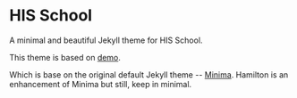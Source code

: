 # HIS School

A minimal and beautiful Jekyll theme for HIS School.

This theme is based on [demo](https://ngzhio.github.io/jekyll-theme-hamilton/).

Which is base on the original default Jekyll theme -- [Minima](https://github.com/jekyll/minima). Hamilton is an enhancement of Minima but still, keep in minimal.
